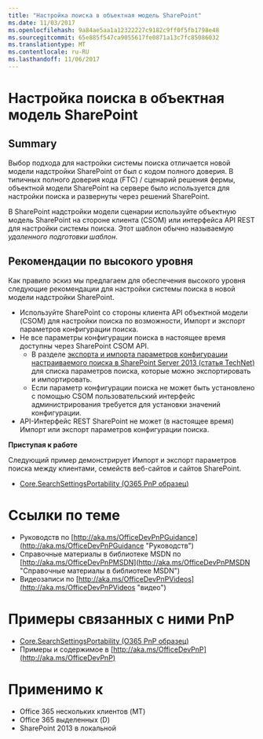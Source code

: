 ```yaml
---
title: "Настройка поиска в объектная модель SharePoint"
ms.date: 11/03/2017
ms.openlocfilehash: 9a84ae5aa1a12322227c9182c9ff0f5fb1798e48
ms.sourcegitcommit: 65e885f547ca9055617fe0871a13c7fc85086032
ms.translationtype: MT
ms.contentlocale: ru-RU
ms.lasthandoff: 11/06/2017
---
```

<a name="search-configuration-in-the-sharepoint-add-in-model"></a>Настройка поиска в объектная модель SharePoint
===================================================

<a name="summary"></a>Summary
-------

Выбор подхода для настройки системы поиска отличается новой модели надстройки SharePoint от был с кодом полного доверия. В типичных полного доверия кода (FTC) / сценарий решения фермы, объектной модели SharePoint на сервере было используется для настройки поиска и развернуты через решений SharePoint.

В SharePoint надстройки модели сценарии используйте объектную модель SharePoint на стороне клиента (CSOM) или интерфейса API REST для настройки системы поиска. Этот шаблон обычно называемую *удаленного подготовки шаблон*.

<a name="high-level-guidelines"></a>Рекомендации по высокого уровня
---------------------

Как правило эскиз мы предлагаем для обеспечения высокого уровня следующие рекомендации для настройки системы поиска в новой модели надстройки SharePoint.

- Используйте SharePoint со стороны клиента API объектной модели (CSOM) для настройки поиска по возможности, Импорт и экспорт параметров конфигурации поиска.
- Не все параметры конфигурации поиска в настоящее время доступны через SharePoint CSOM API.
    + В разделе [экспорта и импорта параметров конфигурации настраиваемого поиска в SharePoint Server 2013 (статья TechNet)](https://technet.microsoft.com/en-us/library/jj871675.aspx#BKMK_2) для списка параметров поиска, которые можно экспортировать и импортировать.
    + Если параметр конфигурации поиска не может быть установлено с помощью CSOM пользовательский интерфейс администрирования требуется для установки значений конфигурации.
- API-Интерфейс REST SharePoint не может (в настоящее время) Импорт или экспорт параметров конфигурации поиска.

**Приступая к работе**

Следующий пример демонстрирует Импорт и экспорт параметров поиска между клиентами, семейств веб-сайтов и сайтов SharePoint.

- [Core.SearchSettingsPortability (O365 PnP образец)](https://github.com/SharePoint/PnP/tree/master/Samples/Core.SearchSettingsPortability)

<a name="related-links"></a>Ссылки по теме
=============

- Руководств по [http://aka.ms/OfficeDevPnPGuidance](http://aka.ms/OfficeDevPnPGuidance "Руководств")
- Справочные материалы в библиотеке MSDN по [http://aka.ms/OfficeDevPnPMSDN](http://aka.ms/OfficeDevPnPMSDN "Справочные материалы в библиотеке MSDN")
- Видеозаписи по [http://aka.ms/OfficeDevPnPVideos](http://aka.ms/OfficeDevPnPVideos "видео")

<a name="related-pnp-samples"></a>Примеры связанных с ними PnP
===================

- [Core.SearchSettingsPortability (O365 PnP образец)](https://github.com/SharePoint/PnP/tree/master/Samples/Core.SearchSettingsPortability)
- Примеры и содержимое в [http://aka.ms/OfficeDevPnP](http://aka.ms/OfficeDevPnP)

<a name="applies-to"></a>Применимо к
==========
- Office 365 нескольких клиентов (MT)
- Office 365 выделенных (D)
- SharePoint 2013 в локальной
